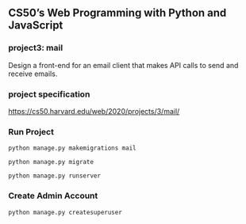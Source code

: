 ## CS50’s Web Programming with Python and JavaScript
### project3: mail
Design a front-end for an email client that makes API calls to send and receive emails.

### project specification
https://cs50.harvard.edu/web/2020/projects/3/mail/


### Run Project
```
python manage.py makemigrations mail
```
```
python manage.py migrate
```
```
python manage.py runserver
```

### Create Admin Account
```
python manage.py createsuperuser
```